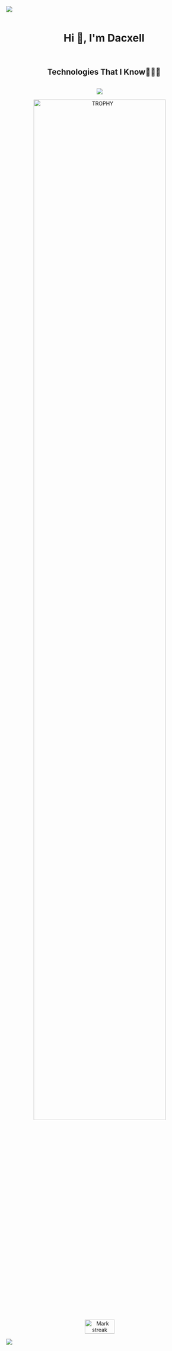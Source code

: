 <!--horizontal divider(gradiant)-->
<img src="https://user-images.githubusercontent.com/73097560/115834477-dbab4500-a447-11eb-908a-139a6edaec5c.gif">

<div id="user-content-toc">
  <ul align="center">
    <summary><h1 style="display: inline-block">Hi 👋, I'm Dacxell</h1></summary>
  </ul>
</div>

<div id="user-content-toc">
  <ul align="center">
    <summary><h2 style="display: inline-block">Technologies That I Know👨🏻‍💻</h2></summary>
  </ul>
</div>

<p align="center">
  <a href="https://skillicons.dev">
    <img src="https://skillicons.dev/icons?i=vscode,unity,blender,cs,git,css,java,js,py,html,nodejs,github,mysql,react,ts,ae,gmail,htmx,linkedin,discord,npm,obsidian,ps,windows&perline=12" />
  </a>
</p>

<div align=center>
    <img align="center" width=84% src="https://github-profile-trophy.vercel.app/?username=Dach7&theme=radical&row=1&column=7&margin-h=15&margin-w=5&no-bg=true" alt="TROPHY" />    
</div>

<p>

<div align=center style="display: flex; justify-content: center">
  <img align="center" title="🔥 Get streak stats for your profile at git.io/streak-stats" alt="Mark streak" src="https://github-readme-streak-stats.herokuapp.com/?user=Dach7&theme=dark&hide_border=false" style="width: 40%;" /> 
</div>

</p>
<img src="https://user-images.githubusercontent.com/73097560/115834477-dbab4500-a447-11eb-908a-139a6edaec5c.gif">
<!--
**Dach7/Dach7** is a ✨ _special_ ✨ repository because its `README.md` (this file) appears on your GitHub profile.

Here are some ideas to get you started:

- 🔭 I’m currently working on ...
- 🌱 I’m currently learning ...
- 👯 I’m looking to collaborate on ...
- 🤔 I’m looking for help with ...
- 💬 Ask me about ...
- 📫 How to reach me: ...
- 😄 Pronouns: ...
- ⚡ Fun fact: ...
-->
